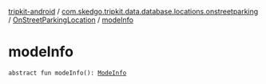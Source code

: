 [tripkit-android](../../index.md) / [com.skedgo.tripkit.data.database.locations.onstreetparking](../index.md) / [OnStreetParkingLocation](index.md) / [modeInfo](./mode-info.md)

# modeInfo

`abstract fun modeInfo(): `[`ModeInfo`](../../skedgo.tripkit.routing/-mode-info/index.md)